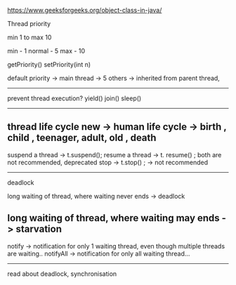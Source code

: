 https://www.geeksforgeeks.org/object-class-in-java/


Thread priority 


min 1 to max 10 

min - 1
normal - 5
 max - 10
 
getPriority()
setPriority(int n)

default priority -> main thread -> 5
  others -> inherited from parent thread,  
  
  -----------
  prevent thread execution?
  yield()
  join()
  sleep()
  
  
  -------
  thread life cycle 
  new -> 
  human life cycle -> 
  birth , child , teenager, adult, old , death 
  -------------- 
  suspend a thread -> t.suspend();
  resume a thread -> t. resume() ; 
  both are not recommended, deprecated 
  stop -> t.stop() ; -> not recommended
  
  ------------------
  
 deadlock
 
 long waiting of thread, where waiting never ends -> deadlock 
 
  long waiting of thread, where waiting may  ends -> starvation  
  -----------
  notify -> notification for only 1  waiting thread, even though multiple threads are waiting.. 
  notifyAll  -> notification for only all waiting thread...
  
  
  --------------
  
  read about deadlock, synchronisation
 
  
  
  
